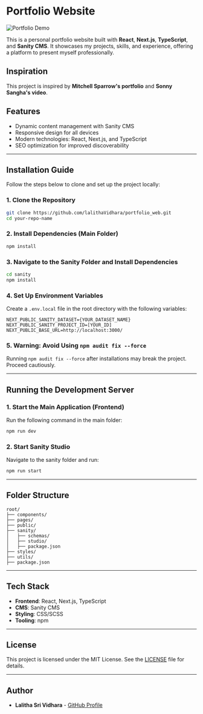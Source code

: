 # Portfolio Website

![Portfolio Demo](./public/portfolio.gif)

This is a personal portfolio website built with **React**, **Next.js**, **TypeScript**, and **Sanity CMS**. It showcases my projects, skills, and experience, offering a platform to present myself professionally.

## Inspiration

This project is inspired by **Mitchell Sparrow's portfolio** and **Sonny Sangha's video**.

## Features

- Dynamic content management with Sanity CMS
- Responsive design for all devices
- Modern technologies: React, Next.js, and TypeScript
- SEO optimization for improved discoverability

---

## Installation Guide

Follow the steps below to clone and set up the project locally:

### 1. Clone the Repository
```bash
git clone https://github.com/lalithaVidhara/portfolio_web.git
cd your-repo-name
```

### 2. Install Dependencies (Main Folder)
```bash
npm install
```

### 3. Navigate to the Sanity Folder and Install Dependencies
```bash
cd sanity
npm install
```

### 4. Set Up Environment Variables
Create a `.env.local` file in the root directory with the following variables:
```env
NEXT_PUBLIC_SANITY_DATASET={YOUR_DATASET_NAME}
NEXT_PUBLIC_SANITY_PROJECT_ID=[YOUR_ID]
NEXT_PUBLIC_BASE_URL=http://localhost:3000/
```

### 5. Warning: Avoid Using `npm audit fix --force`
Running `npm audit fix --force` after installations may break the project. Proceed cautiously.

---

## Running the Development Server

### 1. Start the Main Application (Frontend)
Run the following command in the main folder:
```bash
npm run dev
```

### 2. Start Sanity Studio
Navigate to the sanity folder and run:
```bash
npm run start
```

---

## Folder Structure

```
root/
├── components/
├── pages/
├── public/
├── sanity/
│   ├── schemas/
│   ├── studio/
│   ├── package.json
├── styles/
├── utils/
├── package.json
```

---

## Tech Stack

- **Frontend**: React, Next.js, TypeScript
- **CMS**: Sanity CMS
- **Styling**: CSS/SCSS
- **Tooling**: npm

---

## License

This project is licensed under the MIT License. See the [LICENSE](LICENSE) file for details.

---

## Author

- **Lalitha Sri Vidhara** - [GitHub Profile](https://github.com/lalithaVidhara)
